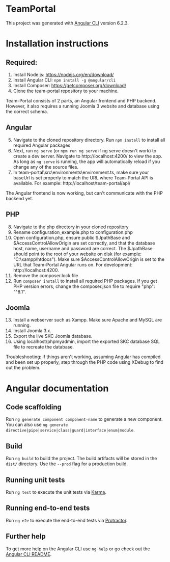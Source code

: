 # TeamPortal

This project was generated with [Angular CLI](https://github.com/angular/angular-cli) version 6.2.3.

# Installation instructions

## Required: 
1. Install Node.js: https://nodejs.org/en/download/
2. Install Angular CLI: `npm install -g @angular/cli`
3. Install Composer: https://getcomposer.org/download/
4. Clone the team-portal repository to your machine. 

Team-Portal consists of 2 parts, an Angular frontend and PHP backend. However, it also requires a running Joomla 3 website and database using the correct schema. 

## Angular

5. Navigate to the cloned repository directory. Run `npm install` to install all required Angular packages
6. Next, run `ng serve` (or `npm run ng serve` if ng serve doesn't work) to create a dev server. Navigate to http://localhost:4200/ to view the app. As long as `ng serve` is running, the app will automatically reload if you change any of the source files.
7. In team-portal\src\environments\environment.ts, make sure your baseUrl is set properly to match the URL where Team-Portal API is available. For example: http://localhost/team-portal/api/

The Angular frontend is now working, but can't communicate with the PHP backend yet. 

## PHP
8. Navigate to the php directory in your cloned repository
9. Rename configuration_example.php to configuration.php
10. Open configuration.php, ensure public $JpathBase and $AccessControlAllowOrigin are set correctly, and that the database host, name, username and password are correct. The $JpathBase should point to the root of your website on disk (for example: "C:\\xampp\\htdocs"). Make sure $AccessControlAllowOrigin is set to the URL that Team-Portal Angular runs on. For development: http://localhost:4200.
11. Remove the composer.lock file
12. Run `composer install` to install all required PHP packages. If you get PHP version errors, change the composer.json file to require "php": "^8.1". 

## Joomla
13. Install a webserver such as Xampp. Make sure Apache and MySQL are running. 
14. Install Joomla 3.x. 
15. Export the live SKC Joomla database. 
16. Using localhost/phpmyadmin, import the exported SKC database SQL file to recreate the database. 

Troubleshooting: if things aren't working, assuming Angular has compiled and been set up properly, step through the PHP code using XDebug to find out the problem. 

# Angular documentation

## Code scaffolding

Run `ng generate component component-name` to generate a new component. You can also use `ng generate directive|pipe|service|class|guard|interface|enum|module`.

## Build

Run `ng build` to build the project. The build artifacts will be stored in the `dist/` directory. Use the `--prod` flag for a production build.

## Running unit tests

Run `ng test` to execute the unit tests via [Karma](https://karma-runner.github.io).

## Running end-to-end tests

Run `ng e2e` to execute the end-to-end tests via [Protractor](http://www.protractortest.org/).

## Further help

To get more help on the Angular CLI use `ng help` or go check out the [Angular CLI README](https://github.com/angular/angular-cli/blob/master/README.md).
